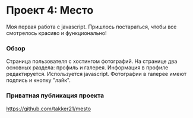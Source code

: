 # Проект 4: Место

Моя первая работа с javascript. Пришлось постараться, чтобы все смотрелось красиво и функционально!

### Обзор

Страница пользователя с хостингом фотографий. На странице два основных раздела: профиль и галерея. Информация в профиле редактируется. Используется javascript. Фотографии в галерее имеют подпись и кнопку "лайк". 

### Приватная публикация проекта

https://github.com/takker21/mesto


